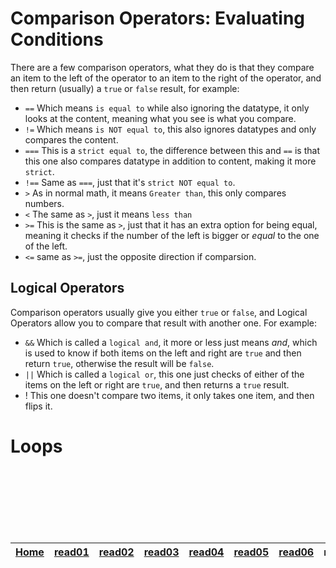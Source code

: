 # Comparison Operators: Evaluating Conditions 
There are a few comparison operators, what they do is that they compare an item to the left of the operator to an item to the right of the operator, and then return (usually) a `true` or `false` result, for example:
- `==`
Which means `is equal to` while also ignoring the datatype, it only looks at the content, meaning what you see is what you compare.
- `!=`
Which means `is NOT equal to`, this also ignores datatypes and only compares the content.
- `===`
This is a `strict equal to`, the difference between this and `==` is that this one also compares datatype in addition to content, making it more `strict`.
- `!==`
Same as `===`, just that it's `strict NOT equal to`.
- `>`
As in normal math, it means `Greater than`, this only compares numbers.
- `<`
The same as `>`, just it means `less than`
- `>=`
This is the same as `>`, just that it has an extra option for being equal, meaning it checks if the number of the left is bigger or _equal_ to the one of the left.
- `<=`
same as `>=`, just the opposite direction if comparsion.
## Logical Operators
Comparison operators usually give you either `true` or `false`, and Logical Operators allow you to compare that result with another one.
For example:
- `&&`
Which is called a `logical and`, it more or less just means _and_, which is used to know if both items on the left and right are `true` and then return `true`, otherwise the result will be `false`.
- `||`
Which is called a `logical or`, this one just checks of either of the items on the left or right are `true`, and then returns a `true` result.
- !
This one doesn't compare two items, it only takes one item, and then flips it.
# Loops




<br/><br/> 
<br/><br/> 
<br/><br/> 



| [Home](https://suhaib-ersan.github.io/reading-notes/) | [read01](https://suhaib-ersan.github.io/reading-notes/read01) | [read02](https://suhaib-ersan.github.io/reading-notes/read02) | [read03](https://suhaib-ersan.github.io/reading-notes/read03) | [read04](https://suhaib-ersan.github.io/reading-notes/read04) | [read05](https://suhaib-ersan.github.io/reading-notes/read05) | [read06](https://suhaib-ersan.github.io/reading-notes/read06) | **read07** |
|-|-|-|-|-|-|-|-|